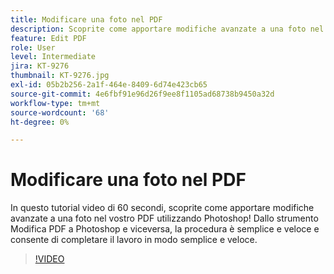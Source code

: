 ```yaml
---
title: Modificare una foto nel PDF
description: Scoprite come apportare modifiche avanzate a una foto nel vostro PDF utilizzando Photoshop
feature: Edit PDF
role: User
level: Intermediate
jira: KT-9276
thumbnail: KT-9276.jpg
exl-id: 05b2b256-2a1f-464e-8409-6d74e423cb65
source-git-commit: 4e6fbf91e96d26f9ee8f1105ad68738b9450a32d
workflow-type: tm+mt
source-wordcount: '68'
ht-degree: 0%

---
```


# Modificare una foto nel PDF

In questo tutorial video di 60 secondi, scoprite come apportare modifiche avanzate a una foto nel vostro PDF utilizzando Photoshop! Dallo strumento Modifica PDF a Photoshop e viceversa, la procedura è semplice e veloce e consente di completare il lavoro in modo semplice e veloce.

>[!VIDEO](https://video.tv.adobe.com/v/338276?quality=12&learn=on&hidetitle=true)
